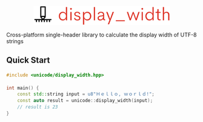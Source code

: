 <p align="center">
  <img height="50" src="img/logo.png" alt="display_width"/>
</p>

Cross-platform single-header library to calculate the display width of UTF-8 strings

## Quick Start

```cpp
#include <unicode/display_width.hpp>

int main() {
    const std::string input = u8"Ｈｅｌｌｏ, ｗｏｒｌｄ!";
    const auto result = unicode::display_width(input);
    // result is 23
}
```
